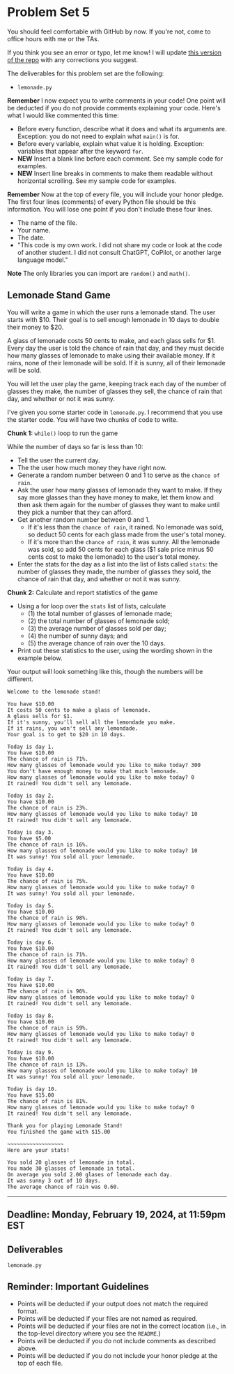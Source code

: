 # Problem Set 5
You should feel comfortable with GitHub by now. If you're not, come to office hours with me or the TAs.

If you think you see an error or typo, let me know! I will update [this version of the repo](https://github.com/CSCI1090-S24/ps5) with any corrections you suggest.

The deliverables for this problem set are the following:

* `lemonade.py`

**Remember** I now expect you to write comments in your code! One point will be deducted if you do not provide comments explaining your code. Here's what I would like commented this time:

* Before every function, describe what it does and what its arguments are. Exception: you do not need to explain what `main()` is for.
* Before every variable, explain what value it is holding. Exception: variables that appear after the keyword `for`.
* **NEW** Insert a blank line before each comment. See my sample code for examples.
* **NEW** Insert line breaks in comments to make them readable without horizontal scrolling. See my sample code for examples.

**Remember** Now at the top of every file, you will include your honor pledge. The first four lines (comments) of every Python file should be this information. You will lose one point if you don't include these four lines.

* The name of the file.
* Your name.
* The date.
* "This code is my own work. I did not share my code or look at the code of another student. I did not consult ChatGPT, CoPilot, or another large language model."

**Note** The only libraries you can import are `random()` and `math()`. 

## Lemonade Stand Game
You will write a game in which the user runs a lemonade stand. The user starts with $10. Their goal is to sell enough lemonade in 10 days to double their money to $20. 

A glass of lemonade costs 50 cents to make, and each glass sells for $1. Every day the user is told the chance of rain that day, and they must decide how many glasses of lemonade to make using their available money. If it rains, none of their lemonade will be sold. If it is sunny, all of their lemonade will be sold.

You will let the user play the game, keeping track each day of the number of glasses they make, the number of glasses they sell, the chance of rain that day, and whether or not it was sunny.

I've given you some starter code in `lemonade.py`. I recommend that you use the starter code. You will have two chunks of code to write.

**Chunk 1:** `while()` loop to run the game

While the number of days so far is less than 10:
  * Tell the user the current day.
  * The the user how much money they have right now.
  * Generate a random number between 0 and 1 to serve as the `chance of rain`.
  * Ask the user how many glasses of lemonade they want to make. If they say more glasses than they have money to make, let them know and then ask them again for the number of glasses they want to make until they pick a number that they can afford.
  * Get another random number between 0 and 1.
      - If it's less than the `chance of rain`, it rained. No lemonade was sold, so deduct 50 cents for each glass made from the user's total money.
      - If it's more than the `chance of rain`, it was sunny. All the lemonade was sold, so add 50 cents for each glass ($1 sale price minus 50 cents cost to make the lemonade) to the user's total money.
  * Enter the stats for the day as a list into the list of lists called `stats`: the number of glasses they made, the number of glasses they sold, the chance of rain that day, and whether or not it was sunny.

**Chunk 2:** Calculate and report statistics of the game
* Using a for loop over the `stats` list of lists, calculate
  - (1) the total number of glasses of lemonade made;
  - (2) the total number of glasses of lemonade sold;
  - (3) the average number of glasses sold per day;
  - (4) the number of sunny days; and
  - (5) the average chance of rain over the 10 days. 
* Print out these statistics to the user, using the wording shown in the example below.

Your output will look something like this, though the numbers will be different.

```
Welcome to the lemonade stand!

You have $10.00
It costs 50 cents to make a glass of lemonade.
A glass sells for $1.
If it's sunny, you'll sell all the lemondade you make.
If it rains, you won't sell any lemondade.
Your goal is to get to $20 in 10 days.

Today is day 1.
You have $10.00
The chance of rain is 71%.
How many glasses of lemonade would you like to make today? 300
You don't have enough money to make that much lemonade.
How many glasses of lemonade would you like to make today? 0
It rained! You didn't sell any lemonade.

Today is day 2.
You have $10.00
The chance of rain is 23%.
How many glasses of lemonade would you like to make today? 10
It rained! You didn't sell any lemonade.

Today is day 3.
You have $5.00
The chance of rain is 16%.
How many glasses of lemonade would you like to make today? 10
It was sunny! You sold all your lemonade.

Today is day 4.
You have $10.00
The chance of rain is 75%.
How many glasses of lemonade would you like to make today? 0
It was sunny! You sold all your lemonade.

Today is day 5.
You have $10.00
The chance of rain is 98%.
How many glasses of lemonade would you like to make today? 0
It rained! You didn't sell any lemonade.

Today is day 6.
You have $10.00
The chance of rain is 71%.
How many glasses of lemonade would you like to make today? 0
It rained! You didn't sell any lemonade.

Today is day 7.
You have $10.00
The chance of rain is 96%.
How many glasses of lemonade would you like to make today? 0
It rained! You didn't sell any lemonade.

Today is day 8.
You have $10.00
The chance of rain is 59%.
How many glasses of lemonade would you like to make today? 0
It rained! You didn't sell any lemonade.

Today is day 9.
You have $10.00
The chance of rain is 13%.
How many glasses of lemonade would you like to make today? 10
It was sunny! You sold all your lemonade.

Today is day 10.
You have $15.00
The chance of rain is 81%.
How many glasses of lemonade would you like to make today? 0
It rained! You didn't sell any lemonade.

Thank you for playing Lemonade Stand!
You finished the game with $15.00

~~~~~~~~~~~~~~~~~~
Here are your stats!

You sold 20 glasses of lemonade in total.
You made 30 glasses of lemonade in total.
On average you sold 2.00 glases of lemonade each day.
It was sunny 3 out of 10 days.
The average chance of rain was 0.60.
```

---

## Deadline: Monday, February 19, 2024, at 11:59pm EST

## Deliverables

`lemonade.py`

## Reminder: Important Guidelines
* Points will be deducted if your output does not match the required format.
* Points will be deducted if your files are not named as required.
* Points will be deducted if your files are not in the correct location (i.e., in the top-level directory where you see the `README`.)
* Points will be deducted if you do not include comments as described above.
* Points will be deducted if you do not include your honor pledge at the top of each file.


